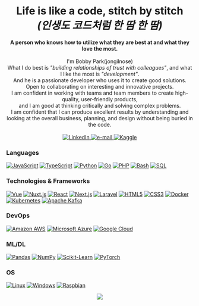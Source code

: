 <h1 align="center">Life is like a code, stitch by stitch<br><i>(인생도 코드처럼 한 땀 한 땀)</i></h1>

<p align="center">
    <b>A person who knows how to utilize what they are best at and what they love the most.</b><br><br>
    I'm Bobby Park(jongilnose)<br>
    What I do best is <i>"building relationships of trust with colleagues"</i>, and what I like the most is <i>"development"</i>.<br>
    And he is a passionate developer who uses it to create good solutions.<br>
    Open to collaborating on interesting and innovative projects.<br>
    I am confident in working with teams and team members to create high-quality, user-friendly products,<br>
    and I am good at thinking critically and solving complex problems.<br>
    I am confident that I can produce excellent results by understanding and looking at the overall business, planning, and design without being buried in the code.<br>
    <br>
    <a href="https://www.linkedin.com/in/jongilnose">
        <img src="https://img.shields.io/badge/LinkedIn-blue?style=flat-square&logo=linkedin" alt="LinkedIn">
    </a>
    <a href="mailto:jongilnose@gmail.com">
        <img src="https://img.shields.io/badge/Email-blue?style=flat-square&logo=gmail&logoColor=white" alt="e-mail">
    </a>
    <a href="https://www.kaggle.com/jongilpark">
        <img src="https://img.shields.io/badge/Kaggle-blue?style=flat-square&logo=kaggle" alt="Kaggle">
    </a>
</p>

### Languages
[![JavaScript](https://img.shields.io/badge/javascript-black?style=for-the-badge&logo=javascript)](https://github.com/jongilnose)
[![TypeScript](https://img.shields.io/badge/typescript-black?style=for-the-badge&logo=typescript)](https://github.com/jongilnose)
[![Python](https://img.shields.io/badge/python-black?style=for-the-badge&logo=python)](https://github.com/jongilnose)
[![Go](https://img.shields.io/badge/go-black?style=for-the-badge&logo=go)](https://github.com/jongilnose)
[![PHP](https://img.shields.io/badge/php-black?style=for-the-badge&logo=php)](https://github.com/jongilnose)
[![Bash](https://img.shields.io/badge/bash-black?style=for-the-badge&logo=gnu-bash)](https://github.com/jongilnose)
[![SQL](https://img.shields.io/badge/sql-black?style=for-the-badge&logo=mysql)](https://github.com/jongilnose)

### Technologies & Frameworks
[![Vue](https://img.shields.io/badge/Vue.js-black?style=for-the-badge&logo=Vue.js)](https://github.com/jongilnose)
[![Nuxt.js](https://img.shields.io/badge/Nuxt.js-black?style=for-the-badge&logo=Nuxt.js)](https://github.com/jongilnose)
[![React](https://img.shields.io/badge/react-black?style=for-the-badge&logo=react)](https://github.com/jongilnose)
[![Next.js](https://img.shields.io/badge/Next.js-black?style=for-the-badge&logo=Next.js)](https://github.com/jongilnose)
[![Laravel](https://img.shields.io/badge/Laravel-black?style=for-the-badge&logo=Laravel)](https://github.com/jongilnose)
[![HTML5](https://img.shields.io/badge/html5-black?style=for-the-badge&logo=html5)](https://hub.docker.com/u/jongilnose)
[![CSS3](https://img.shields.io/badge/css3-black?style=for-the-badge&logo=css3)](https://hub.docker.com/u/jongilnose)
[![Docker](https://img.shields.io/badge/docker-black?style=for-the-badge&logo=docker)](https://hub.docker.com/u/jongilnose)
[![Kubernetes](https://img.shields.io/badge/Kubernetes-black?style=for-the-badge&logo=Kubernetes)](https://hub.docker.com/u/jongilnose)
[![Apache Kafka](https://img.shields.io/badge/ApacheKafka-black?style=for-the-badge&logo=ApacheKafka)](https://hub.docker.com/u/jongilnose)

### DevOps
[![Amazon AWS](https://img.shields.io/badge/AmazonAWS-black?style=for-the-badge&logo=Amazon-AWS)](https://hub.docker.com/u/jongilnose)
[![Microsoft Azure](https://img.shields.io/badge/MicrosoftAzure-black?style=for-the-badge&logo=MicrosoftAzure)](https://hub.docker.com/u/jongilnose)
[![Google Cloud](https://img.shields.io/badge/GoogleCloud-black?style=for-the-badge&logo=GoogleCloud)](https://hub.docker.com/u/jongilnose)

### ML/DL
[![Pandas](https://img.shields.io/badge/pandas-black?style=for-the-badge&logo=pandas)](https://github.com/jongilnose)
[![NumPy](https://img.shields.io/badge/numpy-black?style=for-the-badge&logo=numpy)](https://github.com/jongilnose)
[![Scikit-Learn](https://img.shields.io/badge/scikit--learn-black?style=for-the-badge&logo=scikit-learn)](https://github.com/jongilnose)
[![PyTorch](https://img.shields.io/badge/PyTorch-black?style=for-the-badge&logo=PyTorch)](https://github.com/wervlad)

### OS
[![Linux](https://img.shields.io/badge/linux-black?style=for-the-badge&logo=Linux)](https://github.com/jongilnose)
[![Windows](https://img.shields.io/badge/Windows-black?style=for-the-badge&logo=Windows)](https://github.com/jongilnose)
[![Raspbian](https://img.shields.io/badge/RaspberryPi-black?style=for-the-badge&logo=RaspberryPi)](https://github.com/jongilnose)

<p align="center">
  <a href="https://github.com/jongilnose">
    <img src="https://komarev.com/ghpvc/?username=jongilnose&color=blue&style=flat)" />
  </a>
</p>
<!--
**jongilnose/jongilnose** is a ✨ _special_ ✨ repository because its `README.md` (this file) appears on your GitHub profile.

Here are some ideas to get you started:

- 🔭 I’m currently working on ...
- 🌱 I’m currently learning ...
- 👯 I’m looking to collaborate on ...
- 🤔 I’m looking for help with ...
- 💬 Ask me about ...
- 📫 How to reach me: ...
- 😄 Pronouns: ...
- ⚡ Fun fact: ...
-->
